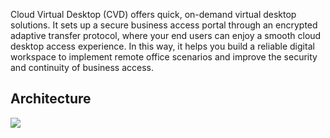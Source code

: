 Cloud Virtual Desktop (CVD) offers quick, on-demand virtual desktop solutions. It sets up a secure business access portal through an encrypted adaptive transfer protocol, where your end users can enjoy a smooth cloud desktop access experience. In this way, it helps you build a reliable digital workspace to implement remote office scenarios and improve the security and continuity of business access.

## Architecture
![](https://main.qcloudimg.com/raw/69c2802be40bc2619502c166d7f79fd6.png)
 
